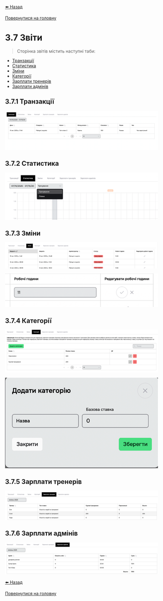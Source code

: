 <a href="javascript:void(0)" onclick="history.back()">⬅️ Назад</a>

[Повернутися на головну](/)

# 3.7 Звіти

> Сторінка звітів містить наступні таби:

- [Транзакції](#_371-Транзакції)
- [Статистика](#_372-Статистика)
- [Зміни](#_373-Зміни)
- [Категорії](#_374-Категорії)
- [Зарплати тренерів](#_375-Зарплати-тренерів)
- [Зарплати адмінів](#_376-Зарплати-адмінів)

## 3.7.1 Транзакції

![](../_media/report-transactions.png ':size=200x50')

## 3.7.2 Статистика

![](../_media/reports-chart.png ':size=200x50')


## 3.7.3 Зміни

![](../_media/reports-shifts-1.png ':size=200x50')

![](../_media/reports-shifts-2.png ':size=200x50')

## 3.7.4 Категорії

![](../_media/reports-cat-1.png ':size=200x50')

![](../_media/reports-cat-2.png ':size=100x50')

## 3.7.5 Зарплати тренерів

![](../_media/reports-coach-salary.png ':size=200x50')

## 3.7.6 Зарплати адмінів

![](../_media/reports-admin-salary.png ':size=200x50')

<a href="javascript:void(0)" onclick="history.back()">⬅️ Назад</a>

[Повернутися на головну](/)